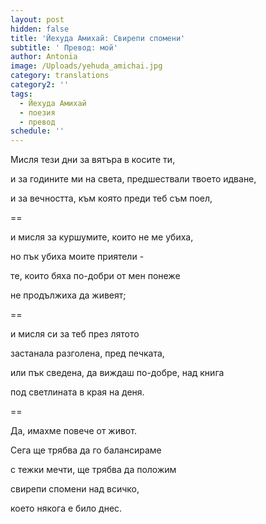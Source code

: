 ```yaml
---
layout: post
hidden: false
title: 'Йехуда Амихай: Свирепи спомени'
subtitle: ' Превод: мой'
author: Antonia
image: /Uploads/yehuda_amichai.jpg
category: translations
category2: ''
tags:
  - Йехуда Амихай
  - поезия
  - превод
schedule: ''
---
```

Мисля тези дни за вятъра в косите ти,

и за годините ми на света, предшествали твоето идване,

и за вечността, към която преди теб съм поел,

\==

и мисля за куршумите, които не ме убиха,

но пък убиха моите приятели -

тe, които бяха по-добри от мен понеже

не продължиха да живеят;

\==

и мисля си за теб през лятото 

застанала разголена, пред печката,

или пък сведена, да виждаш по-добре, над книга

под светлината в края на деня. 

\==

Да, имахме повече от живот. 

Сега ще трябва да го балансираме

с тежки мечти, ще трябва да положим

свирепи спомени над всичко, 

което някога е било днес.
